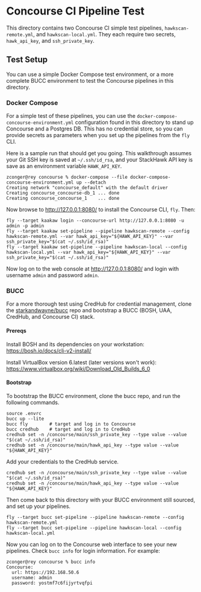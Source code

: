 # Concourse CI Pipeline Test

This directory contains two Concourse CI simple test pipelines, `hawkscan-remote.yml`, and `hawkscan-local.yml`. They each require two secrets, `hawk_api_key`, and `ssh_private_key`.

## Test Setup

You can use a simple Docker Compose test environment, or a more complete BUCC environment to test the Concourse pipelines in this directory.

### Docker Compose

For a simple test of these pipelines, you can use the `docker-compose-concourse-environment.yml` configuration found in this directory to stand up Concourse and a Postgres DB. This has no credential store, so you can provide secrets as parameters when you set up the pipelines from the `fly` CLI.

Here is a sample run that should get you going. This walkthrough assumes your Git SSH key is saved at `~/.ssh/id_rsa`, and your StackHawk API key is save as an environment variable `HAWK_API_KEY`.

```shell
zconger@rey concourse % docker-compose --file docker-compose-concourse-environment.yml up --detach 
Creating network "concourse_default" with the default driver
Creating concourse_concourse-db_1 ... done
Creating concourse_concourse_1    ... done
```

Now browse to http://127.0.0.1:8080/ to install the Concourse CLI, `fly`. Then:

```shell
fly --target kaakaw login --concourse-url http://127.0.0.1:8080 -u admin -p admin
fly --target kaakaw set-pipeline --pipeline hawkscan-remote --config hawkscan-remote.yml --var hawk_api_key="${HAWK_API_KEY}" --var ssh_private_key="$(cat ~/.ssh/id_rsa)"
fly --target kaakaw set-pipeline --pipeline hawkscan-local --config hawkscan-local.yml --var hawk_api_key="${HAWK_API_KEY}" --var ssh_private_key="$(cat ~/.ssh/id_rsa)"
```

Now log on to the web console at http://127.0.0.1:8080/ and login with username `admin` and password `admin`.

### BUCC

For a more thorough test using CredHub for credential management, clone the [starkandwayne/bucc](https://github.com/starkandwayne/bucc) repo and bootstrap a BUCC (BOSH, UAA, CredHub, and Concourse CI) stack.

#### Prereqs

Install BOSH and its dependencies on your workstation:
https://bosh.io/docs/cli-v2-install/

Install VirtualBox version 6.latest (later versions won't work):
https://www.virtualbox.org/wiki/Download_Old_Builds_6_0

#### Bootstrap

To bootstrap the BUCC environment, clone the bucc repo, and run the following commands.

```shell
source .envrc
bucc up --lite
bucc fly        # target and log in to Concourse
bucc credhub    # target and log in to CredHub
credhub set -n /concourse/main/ssh_private_key --type value --value "$(cat ~/.ssh/id_rsa)"
credhub set -n /concourse/main/hawk_api_key --type value --value "${HAWK_API_KEY}"
```

Add your credentials to the CredHub service.

```shell
credhub set -n /concourse/main/ssh_private_key --type value --value "$(cat ~/.ssh/id_rsa)"
credhub set -n /concourse/main/hawk_api_key --type value --value "${HAWK_API_KEY}"
```

Then come back to this directory with your BUCC environment still sourced, and set up your pipelines.

```shell
fly --target bucc set-pipeline --pipeline hawkscan-remote --config hawkscan-remote.yml
fly --target bucc set-pipeline --pipeline hawkscan-local --config hawkscan-local.yml
```

Now you can log on to the Concourse web interface to see your new pipelines. Check `bucc info` for login information. For example:

```shell
zconger@rey concourse % bucc info
Concourse:
  url: https://192.168.50.6
  username: admin
  password: yostmf7c6fijyrtvqfpi
```
